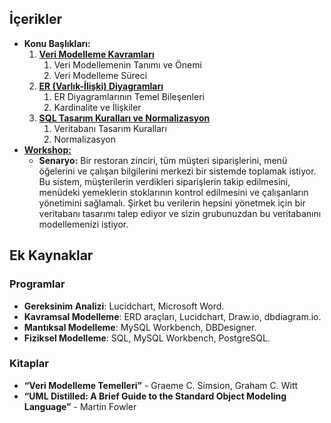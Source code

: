 ## İçerikler
- **Konu Başlıkları:**
	1. [**Veri Modelleme Kavramları**](./hafta3.1.md)
		1. Veri Modellemenin Tanımı ve Önemi
		2. Veri Modelleme Süreci
	2. [**ER (Varlık-İlişki) Diyagramları**](./hafta3.2.md)
		1. ER Diyagramlarının Temel Bileşenleri
		2. Kardinalite ve İlişkiler
	1. [**SQL Tasarım Kuralları ve Normalizasyon**](./hafta3.3.md)
		1. Veritabanı Tasarım Kuralları
		2. Normalizasyon
- [**Workshop:**](./hafta3.4.md)
	- **Senaryo:** Bir restoran zinciri, tüm müşteri siparişlerini, menü öğelerini ve çalışan bilgilerini merkezi bir sistemde toplamak istiyor. Bu sistem, müşterilerin verdikleri siparişlerin takip edilmesini, menüdeki yemeklerin stoklarının kontrol edilmesini ve çalışanların yönetimini sağlamalı. Şirket bu verilerin hepsini yönetmek için bir veritabanı tasarımı talep ediyor ve sizin grubunuzdan bu veritabanını modellemenizi istiyor.

## Ek Kaynaklar

### Programlar
- **Gereksinim Analizi**: Lucidchart, Microsoft Word.
- **Kavramsal Modelleme**: ERD araçları, Lucidchart, Draw.io, dbdiagram.io.
- **Mantıksal Modelleme**: MySQL Workbench, DBDesigner.
- **Fiziksel Modelleme**: SQL, MySQL Workbench, PostgreSQL.

### Kitaplar

- **“Veri Modelleme Temelleri”** - Graeme C. Simsion, Graham C. Witt
- **“UML Distilled: A Brief Guide to the Standard Object Modeling Language”** - Martin Fowler
